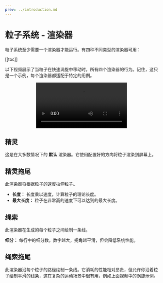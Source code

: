 ```yaml
---
prev: ../introduction.md
---
```


# 粒子系统 - 渲染器

粒子系统至少需要一个渲染器才能运行。有四种不同类型的渲染器可用：

[[toc]]

以下视频展示了当粒子在快速涡旋中移动时，所有四个渲染器的行为。记住，这只是一个示例，每个渲染器都适配于特定的用例。

<video width="auto" style="margin:0 auto;display:block;" controls loop autoplay>
  <source :src="$withBase('/videos/particle_system_renderer.mp4')" type="video/mp4">
  Your browser does not support the video tag.
</video>

## 精灵

这是在大多数情况下的 **默认** 渲染器。它使用配置好的方向将粒子渲染到屏幕上。

## 精灵拖尾

此渲染器将根据粒子的速度拉伸粒子。

* **长度：** 长度乘以速度，计算粒子的理论长度。
* **最大长度：** 粒子在非常高的速度下可以达到的最大长度。

## 绳索

此渲染器在生成的每个粒子之间绘制一条线。

**细分：** 每行中的细分数。数字越大，拐角越平滑，但会降低系统性能。

## 绳索拖尾

此渲染器沿每个粒子的路径绘制一条线。它消耗的性能相对昂贵，但允许你沿着粒子绘制平滑的线条，这在复杂的运动场景中很有用，例如上面视频中的涡旋示例。